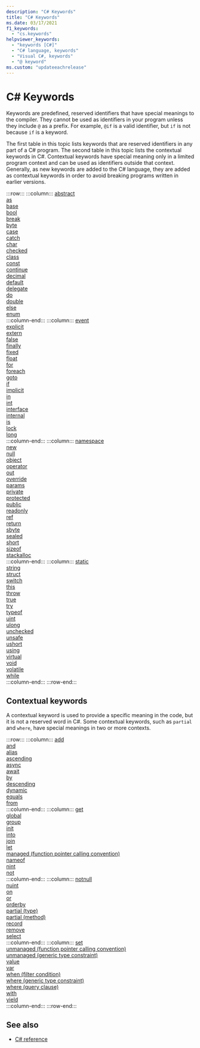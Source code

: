 ```yaml
---
description: "C# Keywords"
title: "C# Keywords"
ms.date: 03/17/2021
f1_keywords: 
  - "cs.keywords"
helpviewer_keywords:
  - "keywords [C#]"
  - "C# language, keywords"
  - "Visual C#, keywords"
  - "@ keyword"
ms.custom: "updateeachrelease"
---
```

# C# Keywords

Keywords are predefined, reserved identifiers that have special meanings to the compiler. They cannot be used as identifiers in your program unless they include `@` as a prefix. For example, `@if` is a valid identifier, but `if` is not because `if` is a keyword.

The first table in this topic lists keywords that are reserved identifiers in any part of a C# program. The second table in this topic lists the contextual keywords in C#. Contextual keywords have special meaning only in a limited program context and can be used as identifiers outside that context. Generally, as new keywords are added to the C# language, they are added as contextual keywords in order to avoid breaking programs written in earlier versions.

:::row:::
    :::column:::
        [abstract](abstract.md)  
        [as](../operators/type-testing-and-cast.md#as-operator)  
        [base](base.md)  
        [bool](../builtin-types/bool.md)  
        [break](break.md)  
        [byte](../builtin-types/integral-numeric-types.md)  
        [case](switch.md)  
        [catch](try-catch.md)  
        [char](../builtin-types/char.md)  
        [checked](checked.md)  
        [class](class.md)  
        [const](const.md)  
        [continue](continue.md)  
        [decimal](../builtin-types/floating-point-numeric-types.md)  
        [default](default.md)  
        [delegate](../builtin-types/reference-types.md)  
        [do](do.md)  
        [double](../builtin-types/floating-point-numeric-types.md)  
        [else](if-else.md)  
        [enum](../builtin-types/enum.md)  
    :::column-end:::
    :::column:::
        [event](event.md)  
        [explicit](../operators/user-defined-conversion-operators.md)  
        [extern](extern.md)  
        [false](../builtin-types/bool.md)  
        [finally](try-finally.md)  
        [fixed](fixed-statement.md)  
        [float](../builtin-types/floating-point-numeric-types.md)  
        [for](for.md)  
        [foreach](foreach-in.md)  
        [goto](goto.md)  
        [if](if-else.md)  
        [implicit](../operators/user-defined-conversion-operators.md)  
        [in](in.md)  
        [int](../builtin-types/integral-numeric-types.md)  
        [interface](interface.md)  
        [internal](internal.md)  
        [is](../operators/is.md)  
        [lock](lock-statement.md)  
        [long](../builtin-types/integral-numeric-types.md)  
    :::column-end:::
    :::column:::
        [namespace](namespace.md)  
        [new](../operators/new-operator.md)  
        [null](null.md)  
        [object](../builtin-types/reference-types.md)  
        [operator](../operators/operator-overloading.md)  
        [out](out.md)  
        [override](override.md)  
        [params](params.md)  
        [private](private.md)  
        [protected](protected.md)  
        [public](public.md)  
        [readonly](readonly.md)  
        [ref](ref.md)  
        [return](return.md)  
        [sbyte](../builtin-types/integral-numeric-types.md)  
        [sealed](sealed.md)  
        [short](../builtin-types/integral-numeric-types.md)  
        [sizeof](../operators/sizeof.md)  
        [stackalloc](../operators/stackalloc.md)  
    :::column-end:::
    :::column:::
        [static](static.md)  
        [string](../builtin-types/reference-types.md)  
        [struct](../builtin-types/struct.md)  
        [switch](switch.md)  
        [this](this.md)  
        [throw](throw.md)  
        [true](../builtin-types/bool.md)  
        [try](try-catch.md)  
        [typeof](../operators/type-testing-and-cast.md#typeof-operator)  
        [uint](../builtin-types/integral-numeric-types.md)  
        [ulong](../builtin-types/integral-numeric-types.md)  
        [unchecked](unchecked.md)  
        [unsafe](unsafe.md)  
        [ushort](../builtin-types/integral-numeric-types.md)  
        [using](using.md)  
        [virtual](virtual.md)  
        [void](../builtin-types/void.md)  
        [volatile](volatile.md)  
        [while](while.md)  
    :::column-end:::
:::row-end:::

## Contextual keywords

A contextual keyword is used to provide a specific meaning in the code, but it is not a reserved word in C#. Some contextual keywords, such as `partial` and `where`, have special meanings in two or more contexts.

:::row:::
    :::column:::
        [add](add.md)  
        [and](../operators/patterns.md#logical-patterns)  
        [alias](extern-alias.md)  
        [ascending](ascending.md)  
        [async](async.md)  
        [await](../operators/await.md)  
        [by](by.md)  
        [descending](descending.md)  
        [dynamic](../builtin-types/reference-types.md)  
        [equals](equals.md)  
        [from](from-clause.md)  
    :::column-end:::
    :::column:::
        [get](get.md)  
        [global](../operators/namespace-alias-qualifier.md)  
        [group](group-clause.md)  
        [init](init.md)  
        [into](into.md)  
        [join](join-clause.md)  
        [let](let-clause.md)  
        [managed (function pointer calling convention)](../unsafe-code.md#function-pointers)  
        [nameof](../operators/nameof.md)  
        [nint](../builtin-types/nint-nuint.md)  
        [not](../operators/patterns.md#logical-patterns)  
    :::column-end:::
    :::column:::
        [notnull](../../programming-guide/generics/constraints-on-type-parameters.md#notnull-constraint)  
        [nuint](../builtin-types/nint-nuint.md)  
        [on](on.md)  
        [or](../operators/patterns.md#logical-patterns)  
        [orderby](orderby-clause.md)  
        [partial (type)](partial-type.md)  
        [partial (method)](partial-method.md)  
        [record](../../fundamentals/types/records.md)  
        [remove](remove.md)  
        [select](select-clause.md)  
    :::column-end:::
    :::column:::
        [set](set.md)  
        [unmanaged (function pointer calling convention)](../unsafe-code.md#function-pointers)  
        [unmanaged (generic type constraint)](../../programming-guide/generics/constraints-on-type-parameters.md#unmanaged-constraint)  
        [value](value.md)  
        [var](var.md)  
        [when (filter condition)](when.md)  
        [where (generic type constraint)](where-generic-type-constraint.md)  
        [where (query clause)](where-clause.md)  
        [with](../operators/with-expression.md)  
        [yield](yield.md)  
    :::column-end:::
:::row-end:::

## See also

- [C# reference](../index.md)
